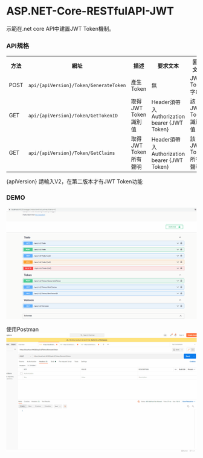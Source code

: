 # ASP.NET-Core-RESTfulAPI-JWT 
示範在.net core API中建置JWT Token機制。

### API規格

<table>
<tbody><tr><th>方法</th>
<th>網址</th>
<th>描述</th>
<th>要求文本</th>
<th>回應文本</th>
</tr>
  <tr>
<td>POST</td>
<td><code>api/{apiVersion}/Token/GenerateToken</code></td>
<td>產生Token</td>
<td>無</td>
<td>JWT Token字串</td>
</tr>
  <tr>
<td>GET</td>
<td><code>api/{apiVersion}/Token/GetTokenID</code></td>
<td>取得JWT Token識別值</td>
<td>Header須帶入Authorization bearer {JWT Token}</td>
<td>該JWT Token識別值</td>
</tr>
<tr>
<td>GET</td>
<td><code>api/{apiVersion}/Token/GetClaims</code></td>
<td>取得JWT Token所有聲明</td>
<td>Header須帶入Authorization bearer {JWT Token}</td>
<td>該JWT Token所有聲明</td>
</tr>


</tbody></table>
{apiVersion} 請輸入V2，在第二版本才有JWT Token功能

### DEMO

<img src="demo.gif">

使用Postman
<img src="postmandemo.gif">
